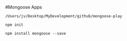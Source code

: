 #Mongoose Apps

```
/Users/jv/Desktop/MyDevelopment/github/mongoose-play

npm init

npm install mongoose --save
```
